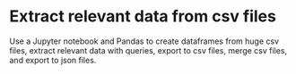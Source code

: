 # Extract relevant data from csv files

Use a Jupyter notebook and Pandas to create dataframes from huge csv files, extract relevant data with queries, export to csv files, merge csv files, and export to json files.
